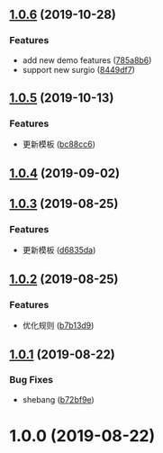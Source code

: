 ## [1.0.6](https://github.com/geekdada/create-surgio-store/compare/v1.0.5...v1.0.6) (2019-10-28)


### Features

* add new demo features ([785a8b6](https://github.com/geekdada/create-surgio-store/commit/785a8b6))
* support new surgio ([8449df7](https://github.com/geekdada/create-surgio-store/commit/8449df7))



## [1.0.5](https://github.com/geekdada/create-surgio-store/compare/v1.0.4...v1.0.5) (2019-10-13)


### Features

* 更新模板 ([bc88cc6](https://github.com/geekdada/create-surgio-store/commit/bc88cc6))



## [1.0.4](https://github.com/geekdada/create-surgio-store/compare/v1.0.3...v1.0.4) (2019-09-02)



## [1.0.3](https://github.com/geekdada/create-surgio-store/compare/v1.0.2...v1.0.3) (2019-08-25)


### Features

* 更新模板 ([d6835da](https://github.com/geekdada/create-surgio-store/commit/d6835da))



## [1.0.2](https://github.com/geekdada/create-surgio-store/compare/v1.0.1...v1.0.2) (2019-08-25)


### Features

* 优化规则 ([b7b13d9](https://github.com/geekdada/create-surgio-store/commit/b7b13d9))



## [1.0.1](https://github.com/geekdada/create-surgio-store/compare/v1.0.0...v1.0.1) (2019-08-22)


### Bug Fixes

* shebang ([b72bf9e](https://github.com/geekdada/create-surgio-store/commit/b72bf9e))



# 1.0.0 (2019-08-22)



